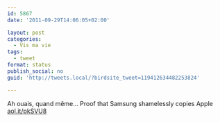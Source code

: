```yaml
---
id: 5867
date: '2011-09-29T14:06:05+02:00'

layout: post
categories:
  - Vis ma vie
tags:
  - tweet
format: status
publish_social: no
guid: 'http://tweets.local/?birdsite_tweet=119412634482253824'

---
```


Ah ouais, quand même… Proof that Samsung shamelessly copies Apple [aol.it/pkSVU8](http://aol.it/pkSVU8)